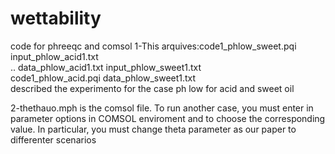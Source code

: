 # wettability
code for phreeqc and comsol
1-This arquives:code1_phlow_sweet.pqi   input_phlow_acid1.txt   
..                      data_phlow_acid1.txt    input_phlow_sweet1.txt  
code1_phlow_acid.pqi    data_phlow_sweet1.txt   
described the experimento for the case ph low for acid and sweet oil

2-thethauo.mph is the comsol file. To run another case, you must enter in parameter options in COMSOL enviroment and to choose 
the corresponding value. In particular, you must change theta parameter as our paper to differenter
scenarios 

